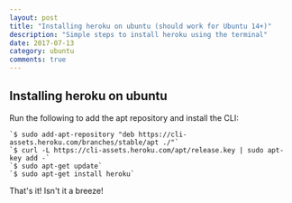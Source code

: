 ```yaml
---
layout: post
title: "Installing heroku on ubuntu (should work for Ubuntu 14+)"
description: "Simple steps to install heroku using the terminal"
date: 2017-07-13
category: ubuntu
comments: true
---
```


## Installing heroku on ubuntu

Run the following to add the apt repository and install the CLI:

	`$ sudo add-apt-repository "deb https://cli-assets.heroku.com/branches/stable/apt ./"`
	`$ curl -L https://cli-assets.heroku.com/apt/release.key | sudo apt-key add -`
	`$ sudo apt-get update`
	`$ sudo apt-get install heroku`

That's it! Isn't it a breeze!